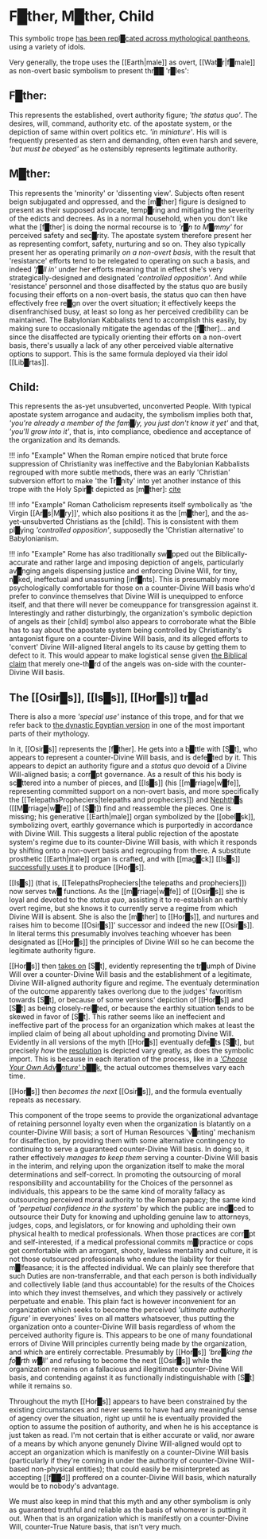 # **F█ther, M█ther, Child**


This symbolic trope [has been repl█cated across mythological pantheons,](https://www.youtube.com/watch?v=eDrscByKEUQ&t=524s&loop=0) using a variety of idols.

Very generally, the trope uses the [[Earth|male]] as overt, [[Wat█r|f█male]] as non-overt basic symbolism to present thr██ 'r█les':

## **F█ther:** 
This represents the established, overt authority figure; *'the status quo'*.  The desires, will, command, authority etc. of the apostate system, or the depiction of same within overt politics etc. *'in miniature'*.  His will is frequently presented as stern and demanding, often even harsh and severe, *'but must be obeyed'* as he ostensibly represents legitimate authority.

## **M█ther:**
This represents the 'minority' or 'dissenting view'.  Subjects often resent beign subjugated and oppressed, and the [m█ther] figure is designed to present as their supposed advocate, temp█ring and mitigating the severity of the edicts and decrees.  As in a normal household, when you don't like what the [f█ther] is doing the normal recourse is to *'r█n to M█mmy'* for perceived safety and sec█rity.  The apostate system therefore present her as representing comfort, safety, nurturing and so on.  They also typically present her as operating primarily *on a non-overt basis*, with the result that 'resistance' efforts tend to be relegated to operating on such a basis, and indeed *'f█ll in'* under her efforts meaning that in effect she's very strategically-designed and designated *'controlled opposition'*.  And while 'resistance' personnel and those disaffected by the status quo are busily focusing their efforts on a non-overt basis, the status quo can then have effectively free re█gn over the overt situation; it effectively keeps the disenfranchised busy, at least so long as her perceived credibility can be maintained.  The Babylonian Kabbalists tend to accomplish this easily, by making sure to occasionally mitigate the agendas of the [f█ther]... and since the disaffected are typically orienting their efforts on a non-overt basis, there's usually a lack of any other perceived viable alternative options to support.  This is the same formula deployed via their idol [[Lib█rtas]].

## **Child:**
This represents the as-yet unsubverted, unconverted People.  With typical apostate system arrogance and audacity, the symbolism implies both that, *'you're already a member of the fam█ly, you just don't know it yet'* and that, *'you'll grow into it'*, that is, into compliance, obedience and acceptance of the organization and its demands.

!!! info "Example"
    When the Roman empire noticed that brute force suppression of Christianity was ineffective and the Babylonian Kabbalists regrouped with more subtle methods, there was an early 'Christian' subversion effort to make 'the Tr█nity' into yet another instance of this trope with the Holy Spir█t depicted as [m█ther]: [cite](https://hts.org.za/index.php/hts/article/view/3225/7763?fbclid=IwAR0sBADp6cLFrxy24r2All_PpgbcuaauZ5ioKdPH56MTFpDrSCwRksKs9XA)

!!! info "Example"
    Roman Catholicism represents itself symbolically as 'the Virgin [[Ar█s|M█ry]]', which also positions it as the [m█ther], and the as-yet-unsubverted Christians as the [child].  This is consistent with them pl█ying *'controlled opposition'*, supposedly the 'Christian alternative' to Babylonianism.

!!! info "Example"
    Rome has also traditionally sw█pped out the Biblically-accurate and rather large and imposing depiction of angels, particularly av█nging angels dispensing justice and enforcing Divine Will, for tiny, n█ked, ineffectual and unassuming [inf█nts].  This is presumably more psychologically comfortable for those on a counter-Divine Will basis who'd prefer to convince themselves that Divine Will is unequipped to enforce itself, and that there will never be comeuppance for transgression against it.  Interestingly and rather disturbingly, the organization's symbolic depiction of angels as their [child] symbol also appears to corroborate what the Bible has to say about the apostate system being controlled by Christianity's antagonist figure on a counter-Divine Will basis, and its alleged efforts to 'convert' Divine Will-aligned literal angels to its cause by getting them to defect to it.  This would appear to make logistical sense given [the Biblical claim](https://www.biblegateway.com/passage/?search=Revelation%2012%3A4&version=KJV) that merely one-th█rd of the angels was on-side with the counter-Divine Will basis.



## **The [[Osir█s]], [[Is█s]], [[Hor█s]] tr█ad**

There is also a more *'special use'* instance of this trope, and for that we refer back to [the dynastic Egyptian version](https://en.wikipedia.org/wiki/Osiris_myth) in one of the most important parts of their mythology.

In it, [[Osir█s]] represents the [f█ther].  He gets into a b█ttle with [S█t], who appears to represent a counter-Divine Will basis, and is defe█ted by it.  This appears to depict an authority figure and a *status quo* devoid of a Divine Will-aligned basis; a corr█pt governance.  As a result of this his body is sc█ttered into a number of pieces, and [[Is█s]] (his [[m█rriage|w█fe]], representing committed support on a non-overt basis, and more specifically the [[TelepathsPropheciers|telepaths and propheciers]]) and [Nephth█s](https://en.wikipedia.org/wiki/Nephthys) ([[M█rriage|w█fe]] of [S█t]) find and reassemble the pieces.  One is missing; his generative [[Earth|male]] organ symbolized by the [[obel█sk]], symbolizing overt, earthly governance which is purportedly in accordance with Divine Will.  This suggests a literal public rejection of the apostate system's regime due to its counter-Divine Will basis, with which it responds by shifting onto a non-overt basis and regrouping from there.  A substitute prosthetic [[Earth|male]] organ is crafted, and with [[mag█ck]] [[Is█s]] [successfully uses it](https://en.wikipedia.org/wiki/Osiris_myth#Birth_and_childhood_of_Horus) to produce [[Hor█s]].

[[Is█s]] (that is, [[TelepathsPropheciers|the telepaths and propheciers]]) now serves tw█ functions.  As the [[m█rriage|w█fe]] of [[Osir█s]] she is loyal and devoted to the *status quo*, assisting it to re-establish an earthly overt regime, but she knows it to currently serve a regime from which Divine Will is absent.  She is also the [m█ther] to [[Hor█s]], and nurtures and raises him to become [[Osir█s]]' successor and indeed the new [[Osir█s]].  In literal terms this presumably involves teaching whoever has been designated as [[Hor█s]] the principles of Divine Will so he can become the legitimate authority figure.

[[Hor█s]] then [takes on](https://en.wikipedia.org/wiki/Osiris_myth#Conflict_of_Horus_and_Set) [S█t], evidently representing the tr█umph of Divine Will over a counter-Divine Will basis and the establishment of a legitimate, Divine Will-aligned authority figure and regime.  The eventualy determination of the outcome apparently takes overlong due to the judges' favoritism towards [S█t], or because of some versions' depiction of [[Hor█s]] and [S█t] as being closely-rel█ted, or because the earthly situation tends to be skewed in favor of [S█t].  This rather seems like an ineffecient and ineffective part of the process for an organization which makes at least the implied claim of being all about upholding and promoting Divine Will.  Evidently in all versions of the myth [[Hor█s]] eventually defe█ts [S█t], but precisely *how* the [resolution](https://en.wikipedia.org/wiki/Osiris_myth#Resolution) is depicted vary greatly, as does the symbolic import.  This is because in each iteration of the process, like in a [*'Choose Your Own Adv█nture'* b██k](https://en.wikipedia.org/wiki/Choose_Your_Own_Adventure), the actual outcomes themselves vary each time.

[[Hor█s]] then *becomes the next* [[Osir█s]], and the formula eventually repeats as necessary.

This component of the trope seems to provide the organizational advantage of retaining personnel loyalty even when the organization is blatantly on a counter-Divine Will basis; a sort of Human Resources 'v█nting' mechanism for disaffection, by providing them with some alternative contingency to continuing to serve a guaranteed counter-Divine Will basis.  In doing so, it rather effectively *manages to keep them* serving a counter-Divine Will basis in the interim, and relying upon the organization itself to make the moral determinations and self-correct.  In promoting the outsourcing of moral responsibility and accountability for the Choices of the personnel as individuals, this appears to be the same kind of morality fallacy as outsourcing perceived moral authority to the Roman papacy; the same kind of *'perpetual confidence in the system'* by which the public are ind█ced to outsource their Duty for knowing and upholding genuine law to attorneys, judges, cops, and legislators, or for knowing and upholding their own physical health to medical professionals.  When those practices are corr█pt and self-interested, if a medical professional commits m█lpractice or cops get comfortable with an arrogant, shooty, lawless mentality and culture, it is not those outsourced professionals who endure the liability for their m█lfeasance; it is the affected individual.  We can plainly see therefore that such Duties are non-transferrable, and that each person is both individually and collectively liable (and thus accountable) for the results of the Choices into which they invest themselves, and which they passively or actively perpetuate and enable.  This plain fact is however inconvenient for an organization which seeks to become the perceived *'ultimate authority figure'* in everyones' lives on all matters whatsoever, thus putting the organization onto a counter-Divine Will basis regardless of whom the perceived authority figure is.  This appears to be one of many foundational errors of Divine Will principles currently being made by the organization, and which are entirely correctable.  Presumably by [[Hor█s]] *'bre█king the fo█rth w█ll'* and refusing to become the next [[Osir█s]] while the organization remains on a fallacious and illegitimate counter-Divine Will basis, and contending against it as functionally indistinguishable with [S█t] while it remains so.

Throughout the myth [[Hor█s]] appears to have been constrained by the existing circumstances and never seems to have had any meaningful sense of agency over the situation, right up until he is eventually provided the option to assume the position of authority, and when he is his acceptance is just taken as read.  I'm not certain that is either accurate or valid, nor aware of a means by which anyone genunely Divine Will-aligned would opt to accept an organization which is manifestly on a counter-Divine Will basis (particularly if they're coming in under the authority of counter-Divine Will-based non-physical entities); that could easily be misinterpreted as accepting [[f██d]] proffered on a counter-Divine Will basis, which naturally would be to nobody's advantage.

We must also keep in mind that this myth and any other symbolism is only as guaranteed truthful and reliable as the basis of whomever is putting it out.  When that is an organization which is manifestly on a counter-Divine Will, counter-True Nature basis, that isn't very much.

